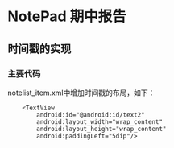 # NotePad 期中报告
## 时间戳的实现
### 主要代码
notelist_item.xml中增加时间戳的布局，如下：
```
    <TextView
        android:id="@android:id/text2"
        android:layout_width="wrap_content"
        android:layout_height="wrap_content"
        android:paddingLeft="5dip"/>
```
